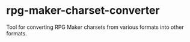 rpg-maker-charset-converter
===========================

Tool for converting RPG Maker charsets from various formats into other formats.
